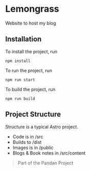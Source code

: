 # Lemongrass

Website to host my blog

## Installation

To install the project, run

    npm install

To run the project, run

    npm run start

To build the project, run

    npm run build

## Project Structure

Structure is a typical Astro project.

* Code is in /src
* Builds to /dist
* Images is in /public
* Blogs & Book notes in /src/content

> Part of the Pandan Project